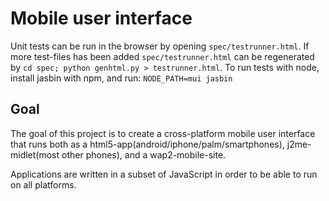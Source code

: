 # Mobile user interface

Unit tests can be run in the browser by opening `spec/testrunner.html`. If more test-files has been added `spec/testrunner.html` can be regenerated by `cd spec; python genhtml.py > testrunner.html`.  To run tests with node, install jasbin with npm, and run: `NODE_PATH=mui jasbin`

## Goal

The goal of this project is to create a cross-platform mobile user interface that runs both as a html5-app(android/iphone/palm/smartphones), j2me-midlet(most other phones), and a wap2-mobile-site.

Applications are written in a subset of JavaScript in order to be able to run on all platforms.

